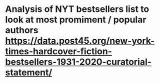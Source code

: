# Analysis of NYT bestsellers list to look at most promiment / popular authors https://data.post45.org/new-york-times-hardcover-fiction-bestsellers-1931-2020-curatorial-statement/
